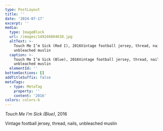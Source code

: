 ```yaml
---
type: PostLayout
title: ''
date: '2024-07-17'
excerpt: ''
media:
  type: ImageBlock
  url: /images/149246804638.jpg
  altText: >-
    Touch Me I’m Sick (Red I), 2016Vintage football jersey, thread, nails,
    unbleached muslin
  caption: >-
    Touch Me I’m Sick (Blue), 2016Vintage football jersey, thread, nails,
    unbleached muslin
  elementId: ''
bottomSections: []
addTitleSuffix: false
metaTags:
  - type: MetaTag
    property: ''
    content: '2016'
colors: colors-b
---
```

*Touch Me I’m Sick (Blue)*, 2016

Vintage football jersey, thread, nails, unbleached muslin

